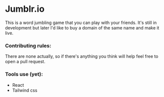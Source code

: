 # Jumblr.io

This is a word jumbling game that you can play with your friends. It's still in development but later I'd like to buy a domain of the same name and make it live.

### Contributing rules:

There are none actually, so if there's anything you think will help feel free to open a pull request.

### Tools use (yet):

- React
- Tailwind css
